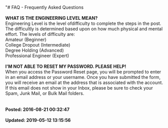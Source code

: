 "# FAQ - Frequently Asked Questions<br /><br /> **WHAT IS THE ENGINEERING LEVEL MEAN?**<br /> Engineering Level is the level ofdifficulty to complete the steps in the post. The difficultly is determined based upon on how much physical and mental effort. The levels of difficulty are:<br /> Amateur (Beginner)<br>College Dropout (Intermediate)<br>Degree Holding (Advanced)<br>Professional Engineer (Expert)<br /> <br /> **I'M NOT ABLE TO RESET MY PASSWORD. PLEASE HELP!**<br /> When you access the Password Reset page, you will be prompted to enter in an email address or your username. Once you have submitted the form, you will receive an email at the address that is associated with the account. If this email does not show in your Inbox, please be sure to check your Spam, Junk Mail, or Bulk Mail folders.<br /><br /><br />**Posted: 2016-08-21 00:32:47** <br /><br />**Updated: 2019-05-12 13:15:56** <br /><br />
